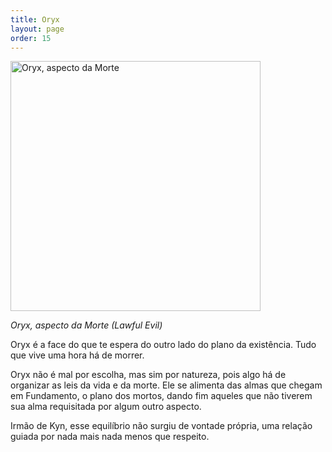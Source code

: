 ```yaml
---
title: Oryx
layout: page
order: 15
---
```


<img src="../../assets/divindades/oryx.jpg" alt="Oryx, aspecto da Morte" width="400"/>

*Oryx, aspecto da Morte (Lawful Evil)*

Oryx é a face do que te espera do outro lado do plano da existência. Tudo que vive uma hora há de morrer. 

Oryx não é mal por escolha, mas sim por natureza, pois algo há de organizar as leis da vida e da morte. Ele se alimenta das almas que chegam em Fundamento, o plano dos mortos, dando fim aqueles que não tiverem sua alma requisitada por algum outro aspecto. 

Irmão de Kyn, esse equilíbrio não surgiu de vontade própria, uma relação guiada por nada mais nada menos que respeito. 
